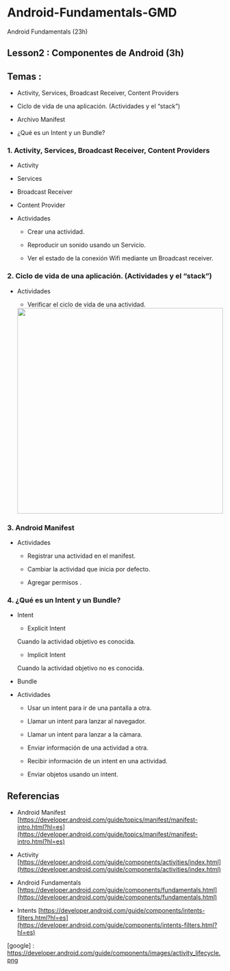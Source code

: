 # Android-Fundamentals-GMD
Android Fundamentals (23h)

## Lesson2 : Componentes de Android (3h)

## Temas :

- Activity, Services, Broadcast Receiver, Content Providers

- Ciclo de vida de una aplicación. (Actividades y el “stack”)

- Archivo Manifest

- ¿Qué es un Intent y un Bundle?


### 1. Activity, Services, Broadcast Receiver, Content Providers

- Activity

- Services

- Broadcast Receiver

- Content Provider

- Actividades

    * Crear una actividad.
    
    * Reproducir un sonido usando un Servicio.
    
    * Ver el estado de la conexión Wifi mediante un Broadcast receiver.

### 2. Ciclo de vida de una aplicación. (Actividades y el “stack”)

- Actividades
    
    * Verificar el ciclo de vida de una actividad.

    <img src="'[google]'" height="480">
    
 
### 3. Android Manifest

- Actividades
    
    * Registrar una actividad en el manifest.
    
    * Cambiar la actividad que inicia por defecto.
    
    * Agregar permisos .
    
### 4. ¿Qué es un Intent y un Bundle?

- Intent
    
    * Explicit Intent 
    
    Cuando la actividad objetivo es conocida.

    * Implicit Intent
    
    Cuando la actividad objetivo no es conocida.
    
- Bundle

- Actividades
    
    * Usar un intent para ir de una pantalla a otra.
    
    * Llamar un intent para lanzar al navegador.
    
    * Llamar un intent para lanzar a la cámara.
    
    * Enviar información de una actividad a otra.
    
    * Recibir información de un intent en una actividad.
    
    * Enviar objetos usando un intent.

## Referencias

- Android Manifest [https://developer.android.com/guide/topics/manifest/manifest-intro.html?hl=es](https://developer.android.com/guide/topics/manifest/manifest-intro.html?hl=es)

- Activity [https://developer.android.com/guide/components/activities/index.html](https://developer.android.com/guide/components/activities/index.html)

- Android Fundamentals [https://developer.android.com/guide/components/fundamentals.html](https://developer.android.com/guide/components/fundamentals.html)

- Intents [https://developer.android.com/guide/components/intents-filters.html?hl=es](https://developer.android.com/guide/components/intents-filters.html?hl=es)

[google] : https://developer.android.com/guide/components/images/activity_lifecycle.png

